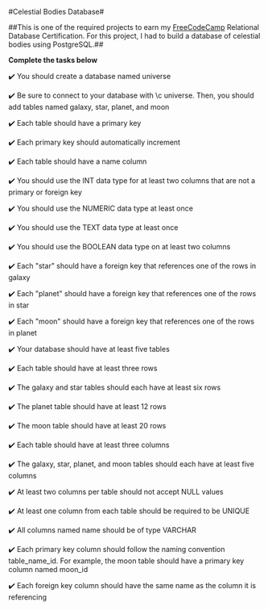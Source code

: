 #Celestial Bodies Database#

##This is one of the required projects to earn my [FreeCodeCamp](https://www.freecodecamp.org/learn/relational-database/build-a-celestial-bodies-database-project/build-a-celestial-bodies-database) Relational Database Certification. For this project, I had to build a database of celestial bodies using PostgreSQL.##


**Complete the tasks below**

:heavy_check_mark: You should create a database named universe

:heavy_check_mark: Be sure to connect to your database with \c universe. Then, you should add tables named galaxy, star, planet, and moon

:heavy_check_mark: Each table should have a primary key

:heavy_check_mark: Each primary key should automatically increment

:heavy_check_mark: Each table should have a name column

:heavy_check_mark: You should use the INT data type for at least two columns that are not a primary or foreign key

:heavy_check_mark: You should use the NUMERIC data type at least once

:heavy_check_mark: You should use the TEXT data type at least once

:heavy_check_mark: You should use the BOOLEAN data type on at least two columns

:heavy_check_mark: Each "star" should have a foreign key that references one of the rows in galaxy

:heavy_check_mark: Each "planet" should have a foreign key that references one of the rows in star

:heavy_check_mark: Each "moon" should have a foreign key that references one of the rows in planet

:heavy_check_mark: Your database should have at least five tables

:heavy_check_mark: Each table should have at least three rows

:heavy_check_mark: The galaxy and star tables should each have at least six rows

:heavy_check_mark: The planet table should have at least 12 rows

:heavy_check_mark: The moon table should have at least 20 rows

:heavy_check_mark: Each table should have at least three columns

:heavy_check_mark: The galaxy, star, planet, and moon tables should each have at least five columns

:heavy_check_mark: At least two columns per table should not accept NULL values

:heavy_check_mark: At least one column from each table should be required to be UNIQUE

:heavy_check_mark: All columns named name should be of type VARCHAR

:heavy_check_mark: Each primary key column should follow the naming convention table_name_id. For example, the moon table should have a primary key column named moon_id

:heavy_check_mark: Each foreign key column should have the same name as the column it is referencing
